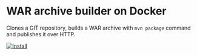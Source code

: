 # WAR archive builder on Docker

Clones a GIT repository, builds a WAR archive with `mvn package` command and publishes it over HTTP.

[![Install](https://raw.github.com/qubell-bazaar/component-skeleton/master/img/install.png)](https://express.qubell.com/applications/upload?metadataUrl=https://raw.github.com/qubell-bazaar/component-war-docker/master/meta.yml)
